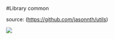 #Library common

source: (https://github.com/jasonnth/utils)

[![](https://jitpack.io/v/jasonnth/utils.svg)](https://jitpack.io/#jasonnth/utils)
